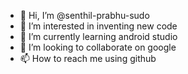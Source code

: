 - 👋 Hi, I’m @senthil-prabhu-sudo
- 👀 I’m interested in inventing new code
- 🌱 I’m currently learning android studio
- 💞️ I’m looking to collaborate on google
- 📫 How to reach me using github
